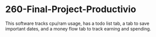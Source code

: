 # 260-Final-Project-Productivio

This software tracks cpu/ram usage, has a todo list tab, a tab to save important dates,
and a money flow tab to track earning and spending.
